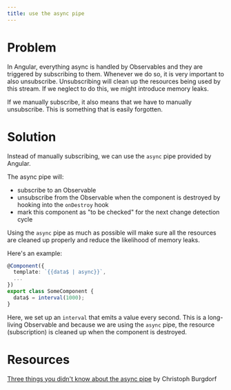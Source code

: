 ```yaml
---
title: use the async pipe
---
```


# Problem

In Angular, everything async is handled by Observables and they are triggered by subscribing to them. Whenever we do so, it is very important to also unsubscribe. Unsubscribing will clean up the resources being used by this stream. If we neglect to do this, we might introduce memory leaks.

If we manually subscribe, it also means that we have to manually unsubscribe. This is something that is easily forgotten.

# Solution

Instead of manually subscribing, we can use the `async` pipe provided by Angular.

The async pipe will:

- subscribe to an Observable
- unsubscribe from the Observable when the component is destroyed by hooking into the `onDestroy` hook
- mark this component as "to be checked" for the next change detection cycle

Using the `async` pipe as much as possible will make sure all the resources are cleaned up properly and reduce the likelihood of memory leaks.

Here's an example:

```ts
@Component({
  template: `{{data$ | async}}`,
  ...
})
export class SomeComponent {
  data$ = interval(1000);
}
```

Here, we set up an `interval` that emits a value every second. This is a long-living Observable and because we are using the `async` pipe, the resource (subscription) is cleaned up when the component is destroyed.

# Resources

[Three things you didn't know about the async pipe](https://blog.thoughtram.io/angular/2017/02/27/three-things-you-didnt-know-about-the-async-pipe.html) by Christoph Burgdorf
